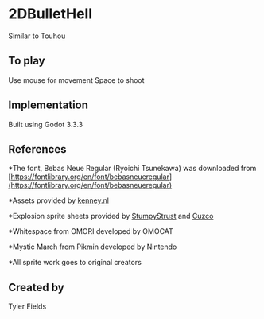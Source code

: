 # 2DBulletHell

Similar to Touhou

## To play

Use mouse for movement
Space to shoot


## Implementation

Built using Godot 3.3.3

## References
 *The font, Bebas Neue Regular (Ryoichi Tsunekawa) was downloaded from [https://fontlibrary.org/en/font/bebasneueregular](https://fontlibrary.org/en/font/bebasneueregular)
 
 *Assets provided by [kenney.nl](https://kenney.nl/assets/simple-space)
 
 *Explosion sprite sheets provided by [StumpyStrust](https://opengameart.org/content/explosion-sheet) and [Cuzco](https://opengameart.org/content/explosion)
 
 *Whitespace from OMORI developed by OMOCAT
 
 *Mystic March from Pikmin developed by Nintendo
 
 *All sprite work goes to original creators
 
## Created by 

Tyler Fields
